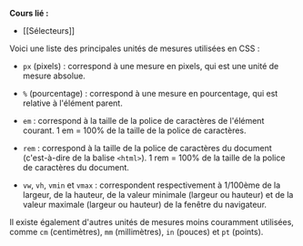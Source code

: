 **Cours lié :**
- [[Sélecteurs]]

Voici une liste des principales unités de mesures utilisées en CSS :

-   `px` (pixels) : correspond à une mesure en pixels, qui est une unité de mesure absolue.
  
-   `%` (pourcentage) : correspond à une mesure en pourcentage, qui est relative à l'élément parent.
  
-   `em` : correspond à la taille de la police de caractères de l'élément courant. 1 em = 100% de la taille de la police de caractères.
  
-   `rem` : correspond à la taille de la police de caractères du document (c'est-à-dire de la balise `<html>`). 1 rem = 100% de la taille de la police de caractères du document.
  
-   `vw`, `vh`, `vmin` et `vmax` : correspondent respectivement à 1/100ème de la largeur, de la hauteur, de la valeur minimale (largeur ou hauteur) et de la valeur maximale (largeur ou hauteur) de la fenêtre du navigateur.

Il existe également d'autres unités de mesures moins couramment utilisées, comme `cm` (centimètres), `mm` (millimètres), `in` (pouces) et `pt` (points).
